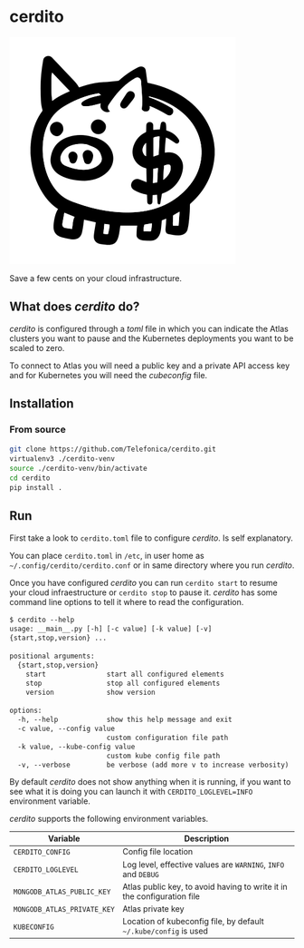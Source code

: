 # cerdito

![Piggy Bank](piggy.svg)

Save a few cents on your cloud infrastructure.

## What does _cerdito_ do?

_cerdito_ is configured through a _toml_ file in which you can indicate the
Atlas clusters you want to pause and the Kubernetes deployments you want to
be scaled to zero.

To connect to Atlas you will need a public key and a private API access key
and for Kubernetes you will need the _cubeconfig_ file.

## Installation

### From source

```sh
git clone https://github.com/Telefonica/cerdito.git
virtualenv3 ./cerdito-venv
source ./cerdito-venv/bin/activate
cd cerdito
pip install .
```

## Run

First take a look to `cerdito.toml` file to configure _cerdito_. Is self
explanatory.

You can place `cerdito.toml` in `/etc`, in user home as
`~/.config/cerdito/cerdito.conf` or in same directory where you run
_cerdito_.

Once you have configured _cerdito_ you can run `cerdito start` to resume your
cloud infraestructure or `cerdito stop` to pause it. _cerdito_ has some
command line options to tell it where to read the configuration.

```
$ cerdito --help
usage: __main__.py [-h] [-c value] [-k value] [-v] {start,stop,version} ...

positional arguments:
  {start,stop,version}
    start               start all configured elements
    stop                stop all configured elements
    version             show version

options:
  -h, --help            show this help message and exit
  -c value, --config value
                        custom configuration file path
  -k value, --kube-config value
                        custom kube config file path
  -v, --verbose         be verbose (add more v to increase verbosity)
```

By default _cerdito_ does not show anything when it is running, if you want
to see what it is doing you can launch it with `CERDITO_LOGLEVEL=INFO`
environment variable.

_cerdito_ supports the following environment variables.


| Variable | Description |
| --- | --- |
| `CERDITO_CONFIG` | Config file location |
| `CERDITO_LOGLEVEL` | Log level, effective values are `WARNING`, `INFO` and `DEBUG` |
| `MONGODB_ATLAS_PUBLIC_KEY` | Atlas public key, to avoid having to write it in the configuration file |
| `MONGODB_ATLAS_PRIVATE_KEY` | Atlas private key |
| `KUBECONFIG` | Location of kubeconfig file, by default `~/.kube/config` is used |
